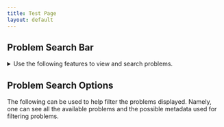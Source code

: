 ```yaml
---
title: Test Page
layout: default
---
```


<link rel="problems-repository" href="complex">
<!-- <script src="/scripts/xmlImporter.js"></script> -->
<script src="/scripts/problemHandler.js" ></script>
<link rel="stylesheet" type="text/css" href="/css/editor.css"/>

<!-- ## Testing Buttons

<button onClick="printMetasArray(&quot;displayhere&quot;)">Print Metas</button>
<button onClick="initSearchData()">initSearchData()</button>

<button onclick="doStuff()">Do Stuff</button>

Display here:
<div id="displayhere"></div> -->


## Problem Search Bar

<details>
<summary> Use the following features to view and search problems. </summary>

Click the button to make the bar appear. Currently, the search bar is bugged.

<button onClick="scanAndProcessDOMProblems()">Process Problems</button>

<div problems-repository-xpath="//topics[Liouville and RiemannSurfaces]" problems-repository-searchable="//topics[Liouville and RiemannSurfaces]"></div>
</details>

## Problem Search Options

The following can be used to help filter the problems displayed. Namely, one can see all the available problems and the possible metadata used for filtering problems.

<div id="searchLoc"></div>




